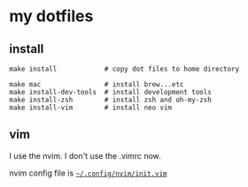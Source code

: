 # my dotfiles

## install 

```
make install            # copy dot files to home directory

make mac                # install brew...etc
make install-dev-tools  # install development tools
make install-zsh        # install zsh and oh-my-zsh
make install-vim        # install neo vim

```

## vim

I use the nvim.
I don't use the .vimrc now.

nvim config file is [`~/.config/nvim/init.vim`](https://github.com/AAkira/dotfiles/blob/master/.config/nvim/init.vim)
